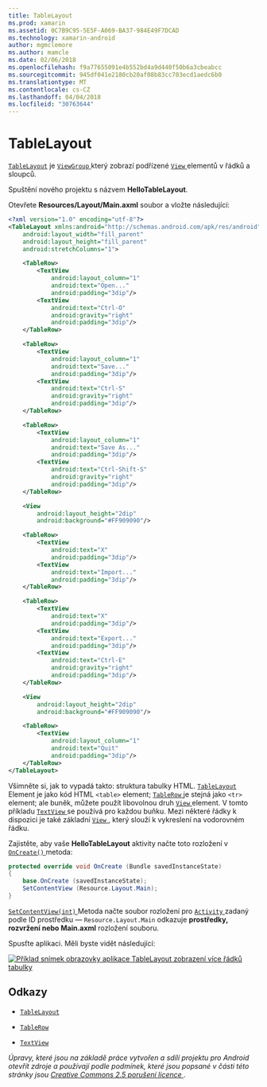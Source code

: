 ```yaml
---
title: TableLayout
ms.prod: xamarin
ms.assetid: 0C7B9C95-5E5F-A069-BA37-984E49F7DCAD
ms.technology: xamarin-android
author: mgmclemore
ms.author: mamcle
ms.date: 02/06/2018
ms.openlocfilehash: f9a77655091e4b552bd4a9d440f50b6a3cbeabcc
ms.sourcegitcommit: 945df041e2180cb20af08b83cc703ecd1aedc6b0
ms.translationtype: MT
ms.contentlocale: cs-CZ
ms.lasthandoff: 04/04/2018
ms.locfileid: "30763644"
---
```

# <a name="tablelayout"></a>TableLayout

[`TableLayout`](https://developer.xamarin.com/api/type/Android.Widget.TableLayout/) je [ `ViewGroup` ](https://developer.xamarin.com/api/type/Android.Views.ViewGroup/) který zobrazí podřízené [ `View` ](https://developer.xamarin.com/api/type/Android.Views.View/) elementů v řádků a sloupců.

Spuštění nového projektu s názvem **HelloTableLayout**.

Otevřete **Resources/Layout/Main.axml** soubor a vložte následující:

```xml
<?xml version="1.0" encoding="utf-8"?>
<TableLayout xmlns:android="http://schemas.android.com/apk/res/android"
    android:layout_width="fill_parent"
    android:layout_height="fill_parent"
    android:stretchColumns="1">

    <TableRow>
        <TextView
            android:layout_column="1"
            android:text="Open..."
            android:padding="3dip"/>
        <TextView
            android:text="Ctrl-O"
            android:gravity="right"
            android:padding="3dip"/>
    </TableRow>

    <TableRow>
        <TextView
            android:layout_column="1"
            android:text="Save..."
            android:padding="3dip"/>
        <TextView
            android:text="Ctrl-S"
            android:gravity="right"
            android:padding="3dip"/>
    </TableRow>

    <TableRow>
        <TextView
            android:layout_column="1"
            android:text="Save As..."
            android:padding="3dip"/>
        <TextView
            android:text="Ctrl-Shift-S"
            android:gravity="right"
            android:padding="3dip"/>
    </TableRow>

    <View
        android:layout_height="2dip"
        android:background="#FF909090"/>

    <TableRow>
        <TextView
            android:text="X"
            android:padding="3dip"/>
        <TextView
            android:text="Import..."
            android:padding="3dip"/>
    </TableRow>

    <TableRow>
        <TextView
            android:text="X"
            android:padding="3dip"/>
        <TextView
            android:text="Export..."
            android:padding="3dip"/>
        <TextView
            android:text="Ctrl-E"
            android:gravity="right"
            android:padding="3dip"/>
    </TableRow>

    <View
        android:layout_height="2dip"
        android:background="#FF909090"/>

    <TableRow>
        <TextView
            android:layout_column="1"
            android:text="Quit"
            android:padding="3dip"/>
    </TableRow>
</TableLayout>
```

Všimněte si, jak to vypadá takto: struktura tabulky HTML. [ `TableLayout` ](https://developer.xamarin.com/api/type/Android.Widget.TableLayout/) Element je jako kód HTML `<table>` element; [ `TableRow` ](https://developer.xamarin.com/api/type/Android.Widget.TableRow/) je stejná jako `<tr>` element; ale buněk, můžete použít libovolnou druh [ `View` ](https://developer.xamarin.com/api/type/Android.Views.View/) element. V tomto příkladu [ `TextView` ](https://developer.xamarin.com/api/type/Android.Widget.TextView/) se používá pro každou buňku. Mezi některé řádky k dispozici je také základní [ `View` ](https://developer.xamarin.com/api/type/Android.Views.View/), který slouží k vykreslení na vodorovném řádku.

Zajistěte, aby vaše **HelloTableLayout** aktivity načte toto rozložení v [ `OnCreate()` ](https://developer.xamarin.com/api/member/Android.App.Activity.OnCreate/p/Android.OS.Bundle/) metoda:

```csharp
protected override void OnCreate (Bundle savedInstanceState)
{
    base.OnCreate (savedInstanceState);
    SetContentView (Resource.Layout.Main);
}
```

[ `SetContentView(int)` ](https://developer.xamarin.com/api/member/Android.App.Activity.SetContentView/(System.Int32)) Metoda načte soubor rozložení pro [ `Activity` ](https://developer.xamarin.com/api/type/Android.App.Activity/)zadaný podle ID prostředku &mdash; `Resource.Layout.Main` odkazuje **prostředky, rozvržení nebo Main.axml** rozložení souboru.

Spusťte aplikaci. Měli byste vidět následující:

[![Příklad snímek obrazovky aplikace TableLayout zobrazení více řádků tabulky](table-layout-images/helloviews3.png)](table-layout-images/helloviews3.png#lightbox)



## <a name="references"></a>Odkazy

-   [`TableLayout`](https://developer.xamarin.com/api/type/Android.Widget.TableLayout/) 

-   [`TableRow`](https://developer.xamarin.com/api/type/Android.Widget.TableRow/) 

-   [`TextView`](https://developer.xamarin.com/api/type/Android.Widget.TextView/) 

*Úpravy, které jsou na základě práce vytvořen a sdílí projektu pro Android otevřít zdroje a používají podle podmínek, které jsou popsané v části této stránky jsou*
[*Creative Commons 2.5 porušení licence* ](http://creativecommons.org/licenses/by/2.5/).

